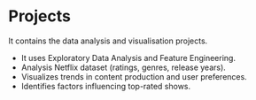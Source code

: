 # Projects
It contains the data analysis and visualisation projects.
<br>
* It uses Exploratory Data Analysis and Feature Engineering.
* Analysis Netflix dataset (ratings, genres, release years).  
* Visualizes trends in content production and user preferences.  
* Identifies factors influencing top-rated shows.
